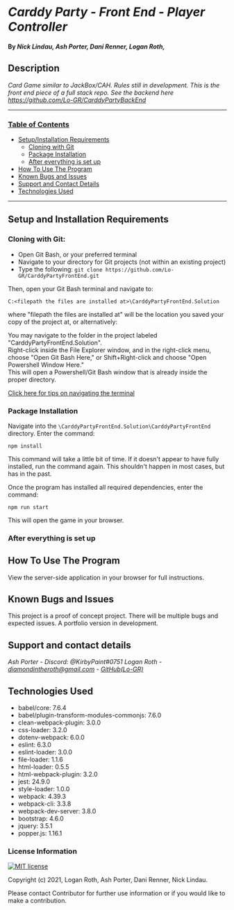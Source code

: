 # _Carddy Party - Front End - Player Controller_

#### By _Nick Lindau, Ash Porter, Dani Renner, Logan Roth,_

## Description

_Card Game similar to JackBox/CAH. Rules still in development. This is the front end piece of a full stack repo. See the backend here https://github.com/Lo-GR/CarddyPartyBackEnd_

------------------------------
### <u>Table of Contents</u>
* <a href="#setup-and-installation-requirements">Setup/Installation Requirements</a>
  * <a href="#cloning-with-git">Cloning with Git</a>
  * <a href="#package-installation">Package Installation</a>
  * <a href="#after-everything-is-set-up">After everything is set up</a>
* <a href="#how-to-use-the-program">How To Use The Program</a>
* <a href="#known-bugs-and-issues">Known Bugs and Issues</a>
* <a href="#support-and-contact-details">Support and Contact Details</a>
* <a href="#technologies-used">Technologies Used</a>
------------------------------

## Setup and Installation Requirements

### Cloning with Git:

* Open Git Bash, or your preferred terminal
* Navigate to your directory for Git projects (not within an existing project)
* Type the following: `git clone https://github.com/Lo-GR/CarddyPartyFrontEnd.git`

Then, open your Git Bash terminal and navigate to:

`C:<filepath the files are installed at>\CarddyPartyFrontEnd.Solution`

where "filepath the files are installed at" will be the location you saved your copy of the project at, or alternatively:  

You may navigate to the folder in the project labeled "CarddyPartyFrontEnd.Solution".  
Right-click inside the File Explorer window, and in the right-click menu, choose "Open Git Bash Here," or Shift+Right-click and choose "Open Powershell Window Here."  
This will open a Powershell/Git Bash window that is already inside the proper directory.

[Click here for tips on navigating the terminal](https://docs.microsoft.com/en-us/powershell/scripting/samples/managing-current-location?view=powershell-7.1)

### Package Installation

Navigate into the `\CarddyPartyFrontEnd.Solution\CarddyPartyFrontEnd` directory. Enter the command:  

`npm install`

This command will take a little bit of time. If it doesn't appear to have fully installed, run the command again. This shouldn't happen in most cases, but has in the past.  

Once the program has installed all required dependencies, enter the command:  

`npm run start`

This will open the game in your browser.  

### After everything is set up

## How To Use The Program

View the server-side application in your browser for full instructions.  

## Known Bugs and Issues

This project is a proof of concept project. There will be multiple bugs and expected issues. A portfolio version in development.

## Support and contact details

_Ash Porter - Discord: @KirbyPaint#0751_
_Logan Roth - diamondintheroth@gmail.com - [GitHub(Lo-GR)](https://github.com/Lo-GR)_

## Technologies Used

*  babel/core: 7.6.4
*  babel/plugin-transform-modules-commonjs: 7.6.0
*  clean-webpack-plugin: 3.0.0
*  css-loader: 3.2.0
*  dotenv-webpack: 6.0.0
*  eslint: 6.3.0
*  eslint-loader: 3.0.0
*  file-loader: 1.1.6
*  html-loader: 0.5.5
*  html-webpack-plugin: 3.2.0
*  jest: 24.9.0
*  style-loader: 1.0.0
*  webpack: 4.39.3
*  webpack-cli: 3.3.8
*  webpack-dev-server: 3.8.0
*  bootstrap: 4.6.0
*  jquery: 3.5.1
*  popper.js: 1.16.1

### License Information

[![MIT license](https://img.shields.io/badge/License-MIT-blue.svg)](https://opensource.org/licenses/MIT)

Copyright (c) 2021, Logan Roth, Ash Porter, Dani Renner, Nick Lindau.

Please contact Contributor for further use information or if you would like to make a contribution.
